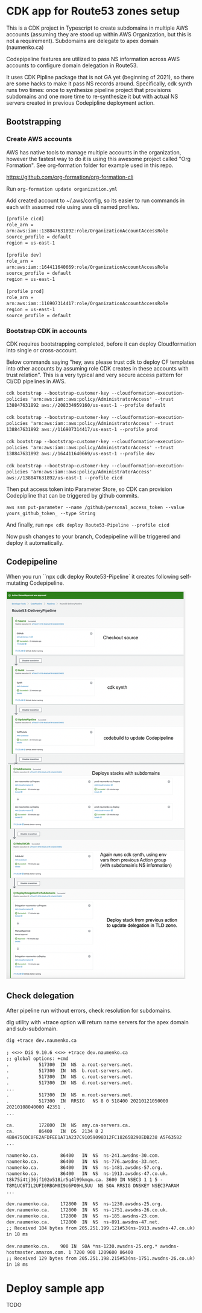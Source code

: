 # CDK app for Route53 zones setup

This is a CDK project in Typescript to create subdomains in multiple AWS accounts (assuming they are stood up within AWS Organization, but this is not a requirement). Subdomains are delegate to apex domain (naumenko.ca)

Codepipeline features are utilized to pass NS information across AWS accounts to configure domain delegation in Route53.

It uses CDK Pipline package that is not GA yet (beginning of 2021), so there are some hacks to make it pass NS records around. Specifically, cdk synth runs two times: once to synthesize pipeline project that provisions subdomains and one more time to re-synthesize it but with actual NS servers created in previous Codepipline deployment action.

## Bootstrapping

### Create AWS accounts

AWS has native tools to manage multiple accounts in the organization, however the fastest way to do it is using this awesome project called "Org Formation". See org-formation folder for example used in this repo.

https://github.com/org-formation/org-formation-cli

Run `org-formation update organization.yml`

Add created account to ~/.aws/config, so its easier to run commands in each with assumed role using aws cli named profiles.

```
[profile cicd]
role_arn = arn:aws:iam::138847631892:role/OrganizationAccountAccessRole
source_profile = default
region = us-east-1

[profile dev]
role_arn = arn:aws:iam::164411640669:role/OrganizationAccountAccessRole
source_profile = default
region = us-east-1

[profile prod]
role_arn = arn:aws:iam::116907314417:role/OrganizationAccountAccessRole
region = us-east-1
source_profile = default
```

### Bootstrap CDK in accounts

CDK requires bootstrapping completed, before it can deploy Cloudformation into single or cross-account.   

Below commands saying "hey, aws please trust cdk to deploy CF templates into other accounts by assuming role CDK creates in these accounts with trust relation". This is a very typical and very secure access pattern for CI/CD pipelines in AWS.


```
cdk bootstrap --bootstrap-customer-key --cloudformation-execution-policies 'arn:aws:iam::aws:policy/AdministratorAccess' --trust 138847631892 aws://208334959160/us-east-1 --profile default

cdk bootstrap --bootstrap-customer-key --cloudformation-execution-policies 'arn:aws:iam::aws:policy/AdministratorAccess' --trust 138847631892 aws://116907314417/us-east-1 --profile prod

cdk bootstrap --bootstrap-customer-key --cloudformation-execution-policies 'arn:aws:iam::aws:policy/AdministratorAccess' --trust 138847631892 aws://164411640669/us-east-1 --profile dev

cdk bootstrap --bootstrap-customer-key --cloudformation-execution-policies 'arn:aws:iam::aws:policy/AdministratorAccess' aws://138847631892/us-east-1 --profile cicd

```

Then put access token into Parameter Store, so CDK can provision Codepipline that can be triggered by github commits.

```
aws ssm put-parameter --name /github/personal_access_token --value yours_github_token_ --type String
```

And finally, run `npx cdk deploy Route53-Pipeline --profile cicd`

Now push changes to your branch, Codepipeline will be triggered and deploy it automatically. 

## Codepipeline

When you run ``npx cdk deploy Route53-Pipeline` it creates following self-mutating Codepipeline.

![CICD pipeline](images/pipeline.png)

## Check delegation 

After pipeline run without errors, check resolution for subdomains.

dig utility with +trace option will return name servers for the apex domain and sub-subdomain. 

```
dig +trace dev.naumenko.ca

; <<>> DiG 9.10.6 <<>> +trace dev.naumenko.ca
;; global options: +cmd
.			517300	IN	NS	a.root-servers.net.
.			517300	IN	NS	b.root-servers.net.
.			517300	IN	NS	c.root-servers.net.
.			517300	IN	NS	d.root-servers.net.
...
.			517300	IN	NS	m.root-servers.net.
.			517300	IN	RRSIG	NS 8 0 518400 20210121050000 20210108040000 42351 . 
...

ca.			172800	IN	NS	any.ca-servers.ca.
ca.			86400	IN	DS	2134 8 2 4B8475C0C0FE2AFDFEE1A71A237C91059098D12FC18265B290EDB238 A5F63582
...

naumenko.ca.		86400	IN	NS	ns-241.awsdns-30.com.
naumenko.ca.		86400	IN	NS	ns-776.awsdns-33.net.
naumenko.ca.		86400	IN	NS	ns-1481.awsdns-57.org.
naumenko.ca.		86400	IN	NS	ns-1913.awsdns-47.co.uk.
t8k75i4tj36jf102o518ir5q4l99kmqm.ca. 3600 IN NSEC3 1 1 5 - T8M1UC6TIL2UFI0RBGM0I9U6PO9HL5UU  NS SOA RRSIG DNSKEY NSEC3PARAM
...

dev.naumenko.ca.	172800	IN	NS	ns-1230.awsdns-25.org.
dev.naumenko.ca.	172800	IN	NS	ns-1751.awsdns-26.co.uk.
dev.naumenko.ca.	172800	IN	NS	ns-185.awsdns-23.com.
dev.naumenko.ca.	172800	IN	NS	ns-891.awsdns-47.net.
;; Received 184 bytes from 205.251.199.121#53(ns-1913.awsdns-47.co.uk) in 18 ms

dev.naumenko.ca.	900	IN	SOA	*ns-1230.awsdns-25.org.* awsdns-hostmaster.amazon.com. 1 7200 900 1209600 86400
;; Received 129 bytes from 205.251.198.215#53(ns-1751.awsdns-26.co.uk) in 18 ms
```

# Deploy sample app

TODO